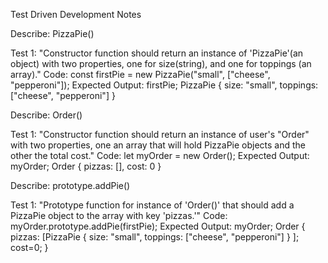 Test Driven Development Notes


Describe: PizzaPie()

Test 1: "Constructor function should return an instance of 'PizzaPie'(an object) with two properties, one for size(string), and one for toppings (an array)."
Code: const firstPie = new PizzaPie("small", ["cheese", "pepperoni"]);
Expected Output: 
firstPie;
PizzaPie {
  size: "small",
  toppings: ["cheese", "pepperoni"]
}

Describe: Order()

Test 1: "Constructor function should return an instance of user's "Order" with two properties, one an array that will hold PizzaPie objects and the other the total cost."
Code: let myOrder = new Order();
Expected Output: 
myOrder;
Order {
  pizzas: [],
  cost: 0
}

Describe: prototype.addPie()

Test 1: "Prototype function for instance of 'Order()' that should add a PizzaPie object to the array with key 'pizzas.'"
Code: myOrder.prototype.addPie(firstPie);
Expected Output: 
myOrder;
Order {
  pizzas: [PizzaPie {
    size: "small", 
    toppings: ["cheese", "pepperoni"]
    }
    ];
  cost=0;
}






